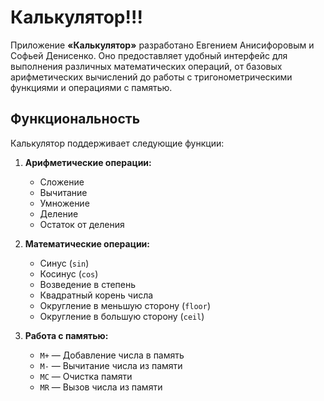 # Калькулятор!!!

Приложение **«Калькулятор»** разработано Евгением Анисифоровым и Софьей Денисенко. Оно предоставляет удобный интерфейс для выполнения различных математических операций, от базовых арифметических вычислений до работы с тригонометрическими функциями и операциями с памятью.

## Функциональность

Калькулятор поддерживает следующие функции:

1. **Арифметические операции:**
   - Сложение
   - Вычитание
   - Умножение
   - Деление
   - Остаток от деления

2. **Математические операции:**
   - Синус (`sin`)
   - Косинус (`cos`)
   - Возведение в степень
   - Квадратный корень числа
   - Округление в меньшую сторону (`floor`)
   - Округление в большую сторону (`ceil`)

3. **Работа с памятью:**
   - `M+` — Добавление числа в память
   - `M-` — Вычитание числа из памяти
   - `MC` — Очистка памяти
   - `MR` — Вызов числа из памяти
